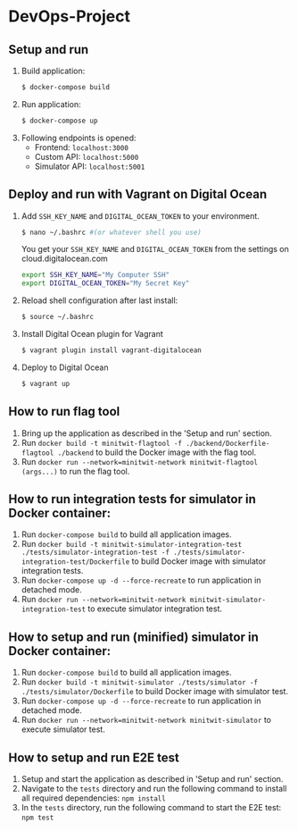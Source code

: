 # DevOps-Project

## Setup and run
1. Build application:
    ```bash
    $ docker-compose build
    ```
2. Run application:
    ```bash
    $ docker-compose up
    ```
3. Following endpoints is opened:
    - Frontend: `localhost:3000`
    - Custom API: `localhost:5000`
    - Simulator API: `localhost:5001`

## Deploy and run with Vagrant on Digital Ocean
1. Add `SSH_KEY_NAME` and `DIGITAL_OCEAN_TOKEN` to your environment.
   ```bash
   $ nano ~/.bashrc #(or whatever shell you use)
   ```
   You get your `SSH_KEY_NAME` and `DIGITAL_OCEAN_TOKEN` from the settings on cloud.digitalocean.com
   ```bash
   export SSH_KEY_NAME="My Computer SSH"
   export DIGITAL_OCEAN_TOKEN="My Secret Key"
   ```
2. Reload shell configuration after last install:
   ```bash
   $ source ~/.bashrc
   ```
3. Install Digital Ocean plugin for Vagrant
   ```bash
   $ vagrant plugin install vagrant-digitalocean
   ```
4. Deploy to Digital Ocean
   ```bash
   $ vagrant up
   ```

## How to run flag tool
1. Bring up the application as described in the 'Setup and run' section.
2. Run `docker build -t minitwit-flagtool -f ./backend/Dockerfile-flagtool ./backend` to build the Docker image with the flag tool.
3. Run `docker run --network=minitwit-network minitwit-flagtool (args...)` to run the flag tool.

## How to run integration tests for simulator in Docker container:
1. Run `docker-compose build` to build all application images.
2. Run `docker build -t minitwit-simulator-integration-test ./tests/simulator-integration-test -f ./tests/simulator-integration-test/Dockerfile` to build Docker image with simulator integration tests.
3. Run `docker-compose up -d --force-recreate` to run application in detached mode.
4. Run `docker run --network=minitwit-network minitwit-simulator-integration-test` to execute simulator integration test.

## How to setup and run (minified) simulator in Docker container:
1. Run `docker-compose build` to build all application images.
2. Run `docker build -t minitwit-simulator ./tests/simulator -f ./tests/simulator/Dockerfile` to build Docker image with simulator test.
3. Run `docker-compose up -d --force-recreate` to run application in detached mode.
4. Run `docker run --network=minitwit-network minitwit-simulator` to execute simulator test.

## How to setup and run E2E test
1. Setup and start the application as described in 'Setup and run' section.
2. Navigate to the `tests` directory and run the following command to install all required dependencies: `npm install`
4. In the `tests` directory, run the following command to start the E2E test: `npm test`
